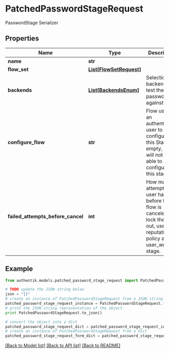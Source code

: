 # PatchedPasswordStageRequest

PasswordStage Serializer

## Properties
Name | Type | Description | Notes
------------ | ------------- | ------------- | -------------
**name** | **str** |  | [optional] 
**flow_set** | [**List[FlowSetRequest]**](FlowSetRequest.md) |  | [optional] 
**backends** | [**List[BackendsEnum]**](BackendsEnum.md) | Selection of backends to test the password against. | [optional] 
**configure_flow** | **str** | Flow used by an authenticated user to configure this Stage. If empty, user will not be able to configure this stage. | [optional] 
**failed_attempts_before_cancel** | **int** | How many attempts a user has before the flow is canceled. To lock the user out, use a reputation policy and a user_write stage. | [optional] 

## Example

```python
from authentik.models.patched_password_stage_request import PatchedPasswordStageRequest

# TODO update the JSON string below
json = "{}"
# create an instance of PatchedPasswordStageRequest from a JSON string
patched_password_stage_request_instance = PatchedPasswordStageRequest.from_json(json)
# print the JSON string representation of the object
print PatchedPasswordStageRequest.to_json()

# convert the object into a dict
patched_password_stage_request_dict = patched_password_stage_request_instance.to_dict()
# create an instance of PatchedPasswordStageRequest from a dict
patched_password_stage_request_form_dict = patched_password_stage_request.from_dict(patched_password_stage_request_dict)
```
[[Back to Model list]](../README.md#documentation-for-models) [[Back to API list]](../README.md#documentation-for-api-endpoints) [[Back to README]](../README.md)


